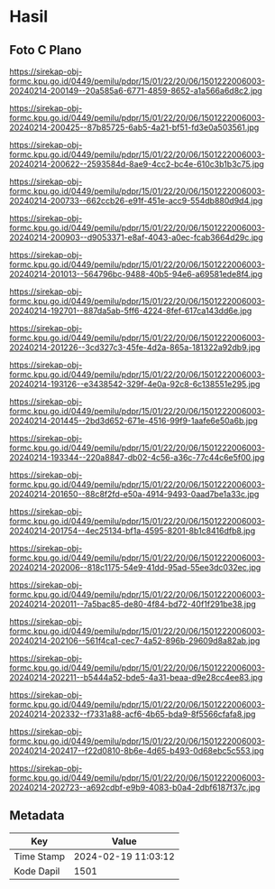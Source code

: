 # Hasil

## Foto C Plano

https://sirekap-obj-formc.kpu.go.id/0449/pemilu/pdpr/15/01/22/20/06/1501222006003-20240214-200149--20a585a6-6771-4859-8652-a1a566a6d8c2.jpg

https://sirekap-obj-formc.kpu.go.id/0449/pemilu/pdpr/15/01/22/20/06/1501222006003-20240214-200425--87b85725-6ab5-4a21-bf51-fd3e0a503561.jpg

https://sirekap-obj-formc.kpu.go.id/0449/pemilu/pdpr/15/01/22/20/06/1501222006003-20240214-200622--2593584d-8ae9-4cc2-bc4e-610c3b1b3c75.jpg

https://sirekap-obj-formc.kpu.go.id/0449/pemilu/pdpr/15/01/22/20/06/1501222006003-20240214-200733--662ccb26-e91f-451e-acc9-554db880d9d4.jpg

https://sirekap-obj-formc.kpu.go.id/0449/pemilu/pdpr/15/01/22/20/06/1501222006003-20240214-200903--d9053371-e8af-4043-a0ec-fcab3664d29c.jpg

https://sirekap-obj-formc.kpu.go.id/0449/pemilu/pdpr/15/01/22/20/06/1501222006003-20240214-201013--564796bc-9488-40b5-94e6-a69581ede8f4.jpg

https://sirekap-obj-formc.kpu.go.id/0449/pemilu/pdpr/15/01/22/20/06/1501222006003-20240214-192701--887da5ab-5ff6-4224-8fef-617ca143dd6e.jpg

https://sirekap-obj-formc.kpu.go.id/0449/pemilu/pdpr/15/01/22/20/06/1501222006003-20240214-201226--3cd327c3-45fe-4d2a-865a-181322a92db9.jpg

https://sirekap-obj-formc.kpu.go.id/0449/pemilu/pdpr/15/01/22/20/06/1501222006003-20240214-193126--e3438542-329f-4e0a-92c8-6c138551e295.jpg

https://sirekap-obj-formc.kpu.go.id/0449/pemilu/pdpr/15/01/22/20/06/1501222006003-20240214-201445--2bd3d652-671e-4516-99f9-1aafe6e50a6b.jpg

https://sirekap-obj-formc.kpu.go.id/0449/pemilu/pdpr/15/01/22/20/06/1501222006003-20240214-193344--220a8847-db02-4c56-a36c-77c44c6e5f00.jpg

https://sirekap-obj-formc.kpu.go.id/0449/pemilu/pdpr/15/01/22/20/06/1501222006003-20240214-201650--88c8f2fd-e50a-4914-9493-0aad7be1a33c.jpg

https://sirekap-obj-formc.kpu.go.id/0449/pemilu/pdpr/15/01/22/20/06/1501222006003-20240214-201754--4ec25134-bf1a-4595-8201-8b1c8416dfb8.jpg

https://sirekap-obj-formc.kpu.go.id/0449/pemilu/pdpr/15/01/22/20/06/1501222006003-20240214-202006--818c1175-54e9-41dd-95ad-55ee3dc032ec.jpg

https://sirekap-obj-formc.kpu.go.id/0449/pemilu/pdpr/15/01/22/20/06/1501222006003-20240214-202011--7a5bac85-de80-4f84-bd72-40f1f291be38.jpg

https://sirekap-obj-formc.kpu.go.id/0449/pemilu/pdpr/15/01/22/20/06/1501222006003-20240214-202106--561f4ca1-cec7-4a52-896b-29609d8a82ab.jpg

https://sirekap-obj-formc.kpu.go.id/0449/pemilu/pdpr/15/01/22/20/06/1501222006003-20240214-202211--b5444a52-bde5-4a31-beaa-d9e28cc4ee83.jpg

https://sirekap-obj-formc.kpu.go.id/0449/pemilu/pdpr/15/01/22/20/06/1501222006003-20240214-202332--f7331a88-acf6-4b65-bda9-8f5566cfafa8.jpg

https://sirekap-obj-formc.kpu.go.id/0449/pemilu/pdpr/15/01/22/20/06/1501222006003-20240214-202417--f22d0810-8b6e-4d65-b493-0d68ebc5c553.jpg

https://sirekap-obj-formc.kpu.go.id/0449/pemilu/pdpr/15/01/22/20/06/1501222006003-20240214-202723--a692cdbf-e9b9-4083-b0a4-2dbf6187f37c.jpg


## Metadata

| Key        | Value               |
| ---------- | ------------------- |
| Time Stamp | 2024-02-19 11:03:12 |
| Kode Dapil | 1501                |



